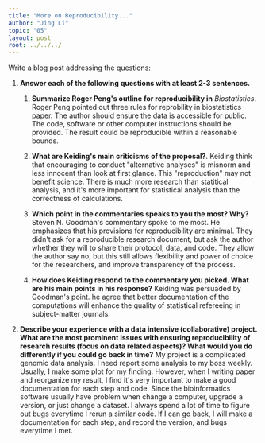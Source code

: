 ```yaml
---
title: "More on Reproducibility..."
author: "Jing Li"
topic: "05"
layout: post
root: ../../../
---
```



Write a blog post addressing the questions: 

1. **Answer each of the following questions with at least 2-3 sentences.**

    1. **Summarize Roger Peng's outline for reproducibility in** *Biostatistics*. 
    Roger Peng pointed out three rules for reprobility in biostatistics paper.
    The author should ensure the data is accessible for public. 
    The code, software or other computer instructions should be provided. 
    The result could be reproducible within a reasonable bounds.
    
    2. **What are Keiding's main criticisms of the proposal?**. 
    Keiding think that encouraging to conduct "alternative analyses" is misnorm and less innocent than look at first glance. This "reproduction" may not benefit science.
    There is much more research than statitical analysis, and it's more important for statistical analysis than the correctness of calculations.
    
    3. **Which point in the commentaries speaks to you the most? Why?**
    Steven N. Goodman's commentary spoke to me most. He emphasizes that his provisions for reproducibility are minimal. They didn't ask for a reproducible research document, but ask the author whether they will to share their protocol, data, and code. They allow the author say no, but this still allows flexibility and power of choice for the researchers, and improve transparency of the process.
    
    4. **How does Keiding respond to the commentary you picked. What are his main points in his response?**
    Keiding was persuaded by Goodman's point. he agree that better documentation of the computations will enhance the quality of statistical refereeing in subject-matter journals.
    
    
2. **Describe your experience with a data intensive (collaborative) project. What are the most prominent issues with ensuring reproducibility of research results (focus on data related aspects)? What would you do differently if you could go back in time?**
My project is a complicated genomic data analysis. I need report some analysis to my boss weekly. Usually, I make some plot for my finding. However, when I writing paper and reorganize my result, I find it's very important to make a good documentation for each step and code.
Since the bioinformatics software usually have problem when change a computer, upgrade a version, or just change a dataset. I always spend a lot of time to figure out bugs everytime I rerun a similar code. If I can go back, I will make a documentation for each step, and record the version, and bugs everytime I met.


